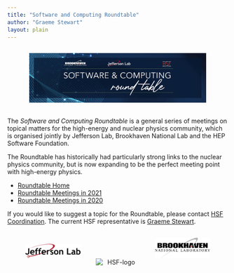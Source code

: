 ```yaml
---
title: "Software and Computing Roundtable"
author: "Graeme Stewart"
layout: plain
---
```


<p align=center>
<img src="/images/Roundtable-banner.jpg"
  alt="SIDIS-logo" style="display: inline-block; width:80%; margin:3%">
</p>

The *Software and Computing Roundtable* is a general series of meetings on topical
matters for the high-energy and nuclear physics community, which is organised
jointly by Jefferson Lab, Brookhaven National Lab and the
HEP Software Foundation.

The Roundtable has historically had particularly strong links to the nuclear
physics community, but is now expanding to be the perfect meeting point
with high-energy physics.

* [Roundtable Home](https://www.jlab.org/software-and-computing-round-table)
* [Roundtable Meetings in 2021](https://indico.jlab.org/event/420/)
* [Roundtable Meetings in 2020](https://indico.jlab.org/event/356/)

If you would like to suggest a topic for the Roundtable, please contact [HSF
Coordination](mailto:hsf-coordination@googlegroups.com). The current HSF
representative is [Graeme Stewart](mailto:graeme.andrew.stewart@cern.ch).

<p align=center>
<img src="/images/JLab_logo.png"
  alt="SIDIS-logo" style="display: inline-block; width:25%; margin:3%">
<img src="/images/hsf_logo_angled.png"
  alt="HSF-logo" style="display: inline-block; width:20%; margin:3%">
<img src="/images/BNL-logo.png"
  alt="openlab-logo" style="display: inline-block; width:25%; margin:3%">
</p>

